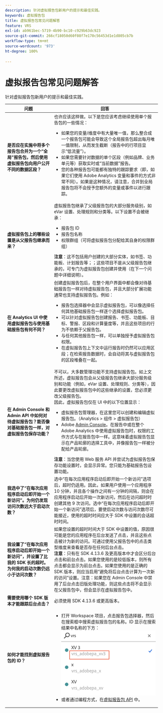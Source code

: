 ```yaml
---
description: 针对虚拟报告包新用户的提示和最佳实践。
keywords: 虚拟报告包
title: 虚拟报告包常见问题解答
feature: VRS
exl-id: ab961bec-5719-4b90-bc10-c929b63dc923
source-git-commit: 266cf18050d60f08f7e170c56453d1e1d805cb7b
workflow-type: tm+mt
source-wordcount: '973'
ht-degree: 100%

---
```


# 虚拟报告包常见问题解答

针对虚拟报告包新用户的提示和最佳实践。

| 问题 | 回答 |
| --- | --- |
| **是否应在实施中将多个报告包合并为一个“全局”报告包，然后使用虚拟报告包向用户公开不同的数据区段？** | 也许应该这样做。以下是您应该考虑继续使用单个报告包的一些情况：<ul><li>如果您的变量/维度中有大量唯一值，那么整合成一个报告包可能会导致这个全局报告包超出每月唯一值限制，从而发生截断（报告中的行项目显示“低流量”）。</li><li>如果您需要针对数据的单个区段（例如品牌、业务单元等）获取实时或“当前数据”报告。</li><li>您的各种报告包可能都有独特的跟踪要求（即，如果它们使用 Adobe Analytics 变量和事件的方式非常不同）。如果是这种情况，请注意，合并到全局报告包将不会授予您额外的变量或事件以进行跟踪。</li></ul> |
| **虚拟报告包上的哪些设置是从父报告包继承而来？** | 虚拟报告包继承了父级报告包的大部分服务级别，如 eVar 设置、处理规则和分类等。以下设置不会被继承：<ul><li>报告包 ID</li><li>报告包名称 </li><li>权限群组（可将虚拟报告包分配给其自身的权限群组）</li></ul>**注意**：这不包括用户创建的大部分实体，如书签、功能板、计划报告等；；这些项目不是从父级报告包继承的，可专门为虚拟报告包创建并使用（在下一个问题中详细说明）。 |
| **在 Analytics UI 中使用虚拟报告包与使用基础报告包有何不同？** | 创建虚拟报告包后，在整个用户界面中都会像对待基础报告包一样对待虚拟报告包，并且大部分扩展功能通常也支持虚拟报告包。例如：<ul><li>报告包选择器中会显示虚拟报告包，可以像选择任何其他基础报告包一样逐个选择虚拟报告包。</li><li>可以针对虚拟报告包创建报告、书签、功能板、目标、警报、区段和计算量度等，并且这些项目的行为不依赖于父报告包。</li><li>与任何其他报告包一样，可以单独授予虚拟报告包权限。</li><li>在虚拟报告包上下文中运行报告时仍然可以应用区段；在检索报告数据时，会自动将其与虚拟报告包的区段堆叠在一起。</li></ul> |
| **在 Admin Console 和 Admin API 中如何对待虚拟报告包？能否像对基础报告包一样，对虚拟报告包保存功能？** | 不可以，大多数管理功能不支持虚拟报告包。如上文所述，虚拟报告包会从父级报告包继承大部分服务级别和功能（例如，eVar 设置、处理规则、分类等），因此要更改虚拟报告包中的这些继承的设置，您必须更改父级报告包。<br>因此，虚拟报告包仅在 UI 中的以下位置显示：<ul><li>虚拟报告包管理器，在这里您可以创建和编辑虚拟报告包。（Analytics > 组件 > 虚拟报告包）</li><li>Adobe [Admin Console](https://helpx.adobe.com/cn/enterprise/using/admin-console.html)。在报告中或在整个 Adobe Analytics 中使用虚拟报告包时，权限的工作方式与在报告包中一样。这意味着虚拟报告包显示在产品轮廓的选择工具中，并像报告包一样被分配给产品轮廓。</li></ul>**注意**：当您使用 Web 服务 API 并尝试为虚拟报告包保存功能设置时，会显示异常。您只能为基础报告包设置功能。 |
| **我选中了“在每次应用程序启动后即开始一个新访问”。为何仍发现访问次数远大于启动次数？** | 选中“在每次应用程序启动后即开始一个新访问”选项后，超时仍适用。因此，如果用户使用一个应用程序 10 分钟，并且各个操作之间有一分钟的间隔，则会在应用程序启动后开始一次新访问，然后在访问超时时创建其他 9 次访问。选中“在每次应用程序启动后即开始一个新访问”选项后，要使启动次数与访问次数尽可能接近，使用的超时时间应大于 SDK 中设置的会话超时时间。 |
| **我设置了“在每次应用程序启动后即开始一个新访问”，并设置了比我的 SDK 长的超时。为何我的启动次数仍远小于访问次数？** | 如果您设置的超时时间大于 SDK 中设置的值，原因很可能是您的应用程序在后台发送了点击，并且这些点击被计为新的访问。可通过使用父报告包中的点击类型维度来查看是否存在任何后台点击。<br>**注意**：只有在 SDK 4.13.6 及更高版本中才会区分后台点击和前台点击。如果您使用的是较低版本，则所有点击都会显示为前台点击。如果您使用的是正确的 SDK 版本，则应当启用“避免将后台点击计算为一次新的访问”设置。注意：如果您在 Admin Console 中禁用了后台点击旧版处理功能，则这些点击将不会显示在父报告包中，但会显示在虚拟报告包中。 |
| **需要使用哪个 SDK 版本才能跟踪后台点击？** | 必须使用 SDK 4.13.6 或更高版本。 |
| **如何才能找到虚拟报告包的 ID？** | <ul><li>打开 Workspace 项目，点击报告包选择器，然后在搜索框中搜索虚拟报告包的名称。ID 显示在搜索结果中名称的下方：<br>![虚拟报告包 ID](assets/vrs-id.png)</li><li> 或者通过编程方式，在[虚拟报告包 API](https://www.adobe.io/apis/experiencecloud/analytics/docs.html#!AdobeDocs/analytics-2.0-apis/master/vrs.md) 中。</li></ul> |
